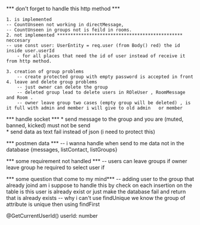 


*** don't forget to handle this http method ***

    1. is implemented
    -- CountUnseen not working in directMessage,
    -- CountUnseen in groups not is feild in rooms.
    2. not implemented *********************************************** neccesary
    -- use const user: UserEntity = req.user (from Body() red) the id inside user.userId 
        - for all places that need the id of user instead of receive it from http method.

    3. creation of group problems
        -- create protected group with empty password is accepted in front
    4. leave and delete group problems
        -- just owner can delete the group 
        -- deleted group lead to delete users in ROleUser , RoomMessage and Room .
        -- owner leave group two cases (empty group will be deleted) , is it full with admin and member i will give to old admin   or member 

 *** handle socket ***
    * send message to the group and you are (muted, banned, kicked) must not be send   
    * send data as text fail instead of json (i need to protect this)
 
  *** postmen data ***
 -- i wanna handle when send to me data not in the database {messages, listContact, listGroups}


   *** some requirement not handled  ***
-- users can leave  groups if owner leave group he required to select user if  

*** some question that come to my mind***
-- adding user to the group that already joind am i suppose to handle this by check on each insertion on the table is this user    is already exist or just make the database fail and return that is already exists
-- why i can't  use findUnique we know the group of  attribute is unique then using findFirst


@GetCurrentUserId() userId: number